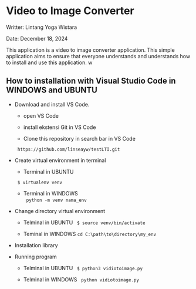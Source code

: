 # Video to Image Converter

Writter: Lintang Yoga Wistara

Date: December 18, 2024  

This application is a video to image converter application. This simple application aims to ensure that everyone understands and understands how to install and use this application.
w
## How to installation with Visual Studio Code in WINDOWS and UBUNTU

- Download and install VS Code.

  - open VS Code

  - install ekstensi Git in VS Code

  - Clone this repository in search bar in VS Code 

  ``` https://github.com/linseayw/testLTI.git```

- Create virtual environment in terminal
  - Terminal in UBUNTU

  ``` $ virtualenv venv```

  - Terminal in WINDOWS  
  ``` python -m venv nama_env```
  
- Change directory virtual environment
  
  - Telminal in UBUNTU
  ``` $ source venv/bin/activate```

  - Teminal in WINDOWS
  ```cd C:\path\to\directory\my_env```
  
- Installation library

- Running program

  - Telminal in UBUNTU
  ``` $ python3 vidiotoimage.py```

  - Telminal in WINDOWS
  ``` python vidiotoimage.py```